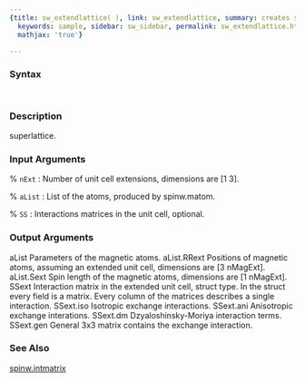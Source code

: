 ```yaml
---
{title: sw_extendlattice( ), link: sw_extendlattice, summary: creates superlattice,
  keywords: sample, sidebar: sw_sidebar, permalink: sw_extendlattice.html, folder: swfiles,
  mathjax: 'true'}

---
```


### Syntax

` `

### Description

superlattice.
 

### Input Arguments

% `nExt`
: Number of unit cell extensions, dimensions are [1 3].

% `aList`
: List of the atoms, produced by spinw.matom.

% `SS`
: Interactions matrices in the unit cell, optional.

### Output Arguments

aList         Parameters of the magnetic atoms.
aList.RRext   Positions of magnetic atoms, assuming an extended unit
cell, dimensions are [3 nMagExt].
aList.Sext    Spin length of the magnetic atoms, dimensions are
[1 nMagExt].
SSext         Interaction matrix in the extended unit cell, struct type.
In the struct every field is a matrix. Every column of the
matrices describes a single interaction.
SSext.iso     Isotropic exchange interactions.
SSext.ani     Anisotropic exchange interations.
SSext.dm      Dzyaloshinsky-Moriya interaction terms.
SSext.gen     General 3x3 matrix contains the exchange interaction.

### See Also

[spinw.intmatrix](spinw_intmatrix.html)

